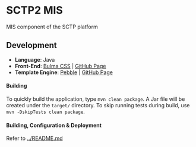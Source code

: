 # SCTP2 MIS 

MIS component  of the SCTP platform

## Development

- **Language**: Java
- **Front-End**: [Bulma CSS](https://bulma.io/) | [GitHub Page](https://github.com/jgthms/bulma)
- **Template Engine**: [Pebble](https://pebbletemplates.io/) | [GitHub Page](https://github.com/PebbleTemplates/pebble)

#### Building

To quickly build the application, type ``mvn clean package``. A Jar file will be created under the ``target/`` directory.
To skip running tests during build, use ``mvn -DskipTests clean package``.

#### Building, Configuration & Deployment

Refer to [../README.md](../README.md)

